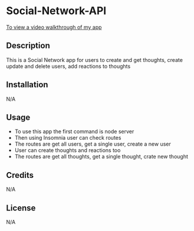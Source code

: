 # Social-Network-API

[To view a video walkthrough of my app](https://drive.google.com/file/d/1YMhvxUzSWLXxK3BaZzjNW5UmjwWjeMYN/view)

## Description
This is a Social Network app for users to create and get thoughts, create update and delete users, add reactions to thoughts
  

## Installation
N/A

## Usage
* To use this app the first command is node server
* Then using Insomnia user can check routes
* The routes are get all users, get a single user, create a new user
* User can create thoughts and reactions too
* The routes are get all thoughts, get a single thought, crate new thought


## Credits
N/A

## License
N/A
